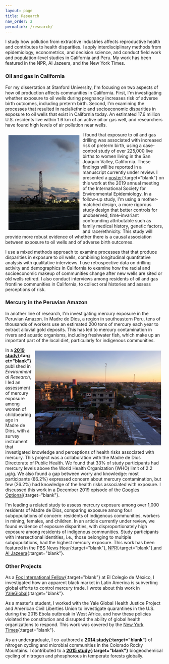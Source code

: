 ```yaml
---
layout: page
title: Research
nav_order: 2
permalink: /research/
---
```


I study how pollution from extractive industries affects reproductive health and contributes to health disparities. I apply interdisciplinary methods from epidemiology, econometrics, and decision science, and conduct field work and population-level studies in California and Peru. My work has been featured in the NPR, Al Jazeera, and the New York Times.

### Oil and gas in California

 For my dissertation at Stanford University, I'm focusing on two aspects of how oil production affects communities in California. First, I'm investigating whether exposure to oil wells during pregnancy increases risk of adverse birth outcomes, including preterm birth. Second, I'm examining the processes that resulted in racial/ethnic and socioeconomic disparities in exposure to oil wells that exist in California today. An estimated 17.6 million U.S. residents live within 1.6 km of an active oil or gas well, and researchers have found high levels of air pollution near wells.

<img src="/images/oil_rig.jpg" alt="" align="left" width="225" height="300" style="padding: 10px;"> I found that exposure to oil and gas drilling was associated with increased risk of preterm birth, using a case-control study of over 225,000 live births to women living in the San Joaquin Valley, California. These findings will be reported in a manuscript currently under review. I presented a [poster](https://djxgonzalez.github.io/research/201908_isee/isee_poster_final.png){:target="blank"} on this work at the 2019 annual meeting of the International Society for Environmental Epidemiology. In a follow-up study, I'm using a mother-matched design, a more rigorous study design that better controls for unobserved, time-invariant confounding attributable such as family medical history, genetic factors, and race/ethnicity. This study will provide more robust evidence of whether there is a causal association between exposure to oil wells and of adverse birth outcomes.

I use a mixed methods approach to examine processes that that produce disparities in exposure to oil wells, combining longitudinal quantitative analysis with qualitative interviews. I use retrospective data on drilling activity and demographics in California to examine how the racial and socioeconomic makeup of communities change after new wells are sited or old wells retired. I also conduct interviews among residents of oil and gas frontline communities in California, to collect oral histories and assess perceptions of risk.

### Mercury in the Peruvian Amazon

In another line of research, I'm investigating mercury exposure in the Peruvian Amazon. In Madre de Dios, a region in southeastern Peru, tens of thousands of workers use an estimated 200 tons of mercury each year to extract alluvial gold deposits. This has led to mercury contamination in rivers and aquatic organisms, including freshwater fish, which make up an important part of the local diet, particularly for indigenous communities.

<img src="/images/puerto_maldonado.jpg" alt="" align="right" width="400" height="300" style="padding: 10px;"> In a **[2019 study](https://www.sciencedirect.com/science/article/abs/pii/S0013935119305833){:target="blank"}** published in *Environmental Research*, I led an assessment of mercury exposure among women of childbearing age in Madre de Dios, with a survey instrument that investigated knowledge and perceptions of health risks associated with mercury. This project was a collaboration with the Madre de Dios Directorate of Public Health. We found that 33% of study participants had mercury levels above the World Health Organization (WHO) limit of 2.2 µg/g. We also found a gap between worry and knowledge: most participants (86.2%) expressed concern about mercury contamination, but few (26.2%) had knowledge of the health risks associated with exposure. I discussed this work in a December 2019 episode of the [Googles Optional](https://gogglesoptional.com/episode-298-heavy-metal-pollution-sneaky-bacteria-and-snowball-earth/){:target="blank"}.

 I'm leading a related study to assess mercury exposure among over 1,000 residents of Madre de Dios, comparing exposure among four subpopulations of concern: residents of indigenous communities, workers in mining, females, and children. In an article currently under review, we found evidence of exposure disparities, with disproportionately high exposure among residents of indigenous communities. Study participants with intersectional identities, i.e., those belonging to multiple subpopulations, had the highest mercury exposure. This work has been featured in the [PBS News Hour](https://www.pbs.org/newshour/show/gold-mining-leaves-heart-of-peruvian-amazon-a-wasteland){:target="blank"}, [NPR](https://www.npr.org/sections/goatsandsoda/2015/05/17/398765777/who-did-this-to-perus-jungle){:target="blank"},and [Al Jazeera](https://www.aljazeera.com/programmes/techknow/2016/01/gold-cost-illegal-mining-peru-160115085928711.html){:target="blank"}.

### Other Projects

As a [Fox International Fellow](https://foxfellowship.yale.edu/){:target="blank"} at El Colegio de México, I investigated how an apparent black market in Latin America is subverting global efforts to control mercury trade. I wrote about this work in [YaleGlobal](https://yaleglobal.yale.edu/content/treaty-does-not-stop-illicit-mercury-trade-south-america){:target="blank"}.

As a master's student, I worked with the Yale Global Health Justice Project and American Civil Liberties Union to investigate quarantines in the U.S. during the 2015 Ebola outbreak in West Africa, and how these policies violated the constitution and disrupted the ability of global health organizations to respond. This work was covered by the [New York Times](https://www.nytimes.com/2015/12/03/health/ebola-crisis-passes-but-questions-on-quarantines-persist.html){:target="blank"}.

As an undergraduate, I co-authored a **[2014 study](https://besjournals.onlinelibrary.wiley.com/doi/full/10.1111/1365-2745.12363){:target="blank"**} of nitrogen cycling and microbial communities in the Colorado Rocky Mountains. I contributed to a **[2015 study](https://onlinelibrary.wiley.com/doi/full/10.1111/geb.12414){:target="blank"}** biogeochemical cycling of nitrogen and phosphorous in temperate forests globally.
